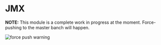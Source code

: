# JMX

**NOTE:** This module is a complete work in progress at the moment.
Force-pushing to the master banch will happen.

![force push warning](http://i.imgur.com/Ax5MYVp.gif)
